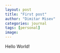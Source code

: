 ```yaml
---
layout: post
title: "First post"
author: "Dimitar Misev"
categories: journal
tags: [personal]
image: 
---
```


Hello World!

